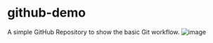 # github-demo
A simple GitHub Repository to show the basic Git workflow. 
![image](https://github.com/EthanKing09/BMICalculator/assets/132933751/9ca29a86-12c5-4e56-90fc-0ec79a5a6ac2)
